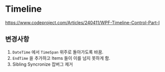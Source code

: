 # Timeline

https://www.codeproject.com/Articles/240411/WPF-Timeline-Control-Part-I

## 변경사항

1. ```DateTime``` 에서 ```TimeSpan``` 위주로 돌아가도록 바꿈.
2. ```EndTime``` 을 추가하고 Items 들이 이를 넘지 못하게 함.
3. Sibling Syncronize 잡버그 제거